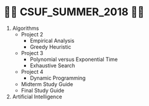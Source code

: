 # :guardsman: CSUF_SUMMER_2018 :guardsman:

1. Algorithms
    - Project 2
        - Empirical Analysis
        - Greedy Heuristic
    - Project 3
        - Polynomial versus Exponential Time
        - Exhaustive Search
    - Project 4
        - Dynamic Programming
    - Midterm Study Guide
    - Final Study Guide
2. Artificial Intelligence
